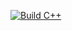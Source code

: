 [![Build C++](https://github.com/arice18/Build-C-/actions/workflows/main.yml/badge.svg)](https://github.com/arice18/Build-C-/actions/workflows/main.yml)
